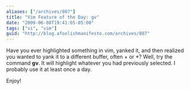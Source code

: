 ```yaml
---
aliases: ["/archives/807"]
title: "Vim Feature of the Day: gv"
date: "2009-06-08T19:41:05-05:00"
tags: ["vi", "vim"]
guid: "http://blog.afoolishmanifesto.com/archives/807"
---
```

Have you ever highlighted something in vim, yanked it, and then realized you wanted to yank it to a different buffer, often + or \*? Well, try the command **gv**. It will highlight whatever you had previously selected. I probably use it at least once a day.

Enjoy!
